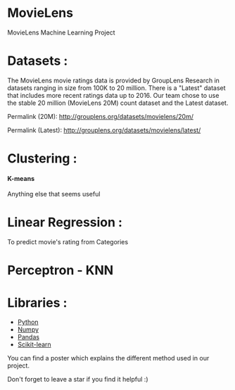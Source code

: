 # MovieLens
MovieLens Machine Learning Project

# Datasets : 
The MovieLens movie ratings data is provided by GroupLens Research in datasets ranging in size from 100K to 20 million. There is a "Latest" dataset that includes more recent ratings data up to 2016. Our team chose to use the stable 20 million (MovieLens 20M) count dataset and the Latest dataset.

Permalink (20M): http://grouplens.org/datasets/movielens/20m/

Permalink (Latest): http://grouplens.org/datasets/movielens/latest/

# Clustering : 
####  K-means 
Anything else that seems useful
# Linear Regression : 
To predict movie's rating from Categories
# Perceptron - KNN
# Libraries : 
* [Python](https://www.python.org/)
* [Numpy](https://numpy.org/)
* [Pandas](https://pandas.pydata.org/)
* [Scikit-learn](https://scikit-learn.org/stable/)


You can find a poster which explains the different method used in our project.

Don't forget to leave a star if you find it helpful :)
